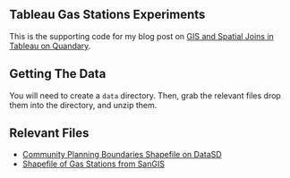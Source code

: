## Tableau Gas Stations Experiments

This is the supporting code for my blog post on [GIS and Spatial Joins in Tableau on Quandary]().

## Getting The Data
You will need to create a `data` directory.  Then, grab the relevant files drop them into the directory, and unzip them.

## Relevant Files
* [Community Planning Boundaries Shapefile on DataSD](http://data.sandiego.gov/dataset/community-planning-district-boundaries)
* [Shapefile of Gas Stations from SanGIS](http://mrm-screen.s3.amazonaws.com/Gas_Stations.zip)
